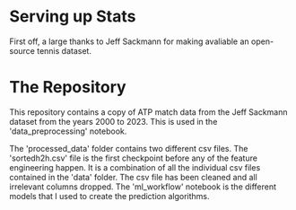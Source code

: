 # Serving up Stats

First off, a large thanks to Jeff Sackmann for making avaliable an open-source tennis dataset.

# The Repository

This repository contains a copy of ATP match data from the Jeff Sackmann dataset from the years 2000 to 2023. This is used in the 'data_preprocessing' notebook. 

The 'processed_data' folder contains two different csv files. The 'sortedh2h.csv' file is the first checkpoint before any of the feature engineering happen. It is a combination of all the individual csv files contained in the 'data' folder. The csv file has been cleaned and all irrelevant columns dropped. The 'ml_workflow' notebook is the different models that I used to create the prediction algorithms. 
